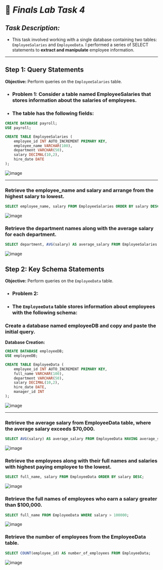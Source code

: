 # 🧩 *Finals Lab Task 4*
## *Task Description:*
- This task involved working with a single database containing two tables: `EmployeeSalaries` and `EmployeeData`. I performed a series of SELECT statements to **extract and manipulate** employee information.

---

## Step 1: Query Statements
**Objective:** Perform queries on the `EmployeeSalaries` table.
- ### Problem 1: Consider a table named EmployeeSalaries that stores information about the salaries of employees.
- ### The table has the following fields:
```sql
CREATE DATABASE payroll;
USE payroll;

CREATE TABLE EmployeeSalaries (
    employee_id INT AUTO_INCREMENT PRIMARY KEY,
    employee_name VARCHAR(100),
    department VARCHAR(50),
    salary DECIMAL(10,2),
    hire_date DATE
);
```
![image](https://github.com/user-attachments/assets/abcfda96-0bd8-45b6-848a-3cee5b83d0d6)

---

### Retrieve the employee_name and salary and arrange from the highest salary to lowest.
```sql
SELECT employee_name, salary FROM EmployeeSalaries ORDER BY salary DESC;
```
![image](https://github.com/user-attachments/assets/c2f9f9da-1d2e-4c4b-a636-ee826de58774)
### Retrieve the department names along with the average salary for each department.
```sql
SELECT department, AVG(salary) AS average_salary FROM EmployeeSalaries GROUP BY department;
```
![image](https://github.com/user-attachments/assets/1a6e739c-1008-488b-933b-31ad1b14d4b4)

## Step 2: Key Schema Statements
**Objective:** Perform queries on the `EmployeeData` table.
- ### Problem 2:
- ### The `EmployeeData` table stores information about employees with the following schema:
### Create a database named employeeDB and copy and paste the initial query.
**Database Creation:**
```sql
CREATE DATABASE employeeDB;
USE employeeDB;

CREATE TABLE EmployeeData (
    employee_id INT AUTO_INCREMENT PRIMARY KEY,
    full_name VARCHAR(100),
    department VARCHAR(50),
    salary DECIMAL(10,2),
    hire_date DATE,
    manager_id INT
);
```
![image](https://github.com/user-attachments/assets/9e4211c3-0f9c-4b1e-a22b-07733625f349)

---

### Retrieve the average salary from EmployeeData table, where the average salary exceeds $70,000.
```sql
SELECT AVG(salary) AS average_salary FROM EmployeeData HAVING average_salary > 70000;
```
![image](https://github.com/user-attachments/assets/61147522-d7f1-4f8a-9f44-aece0700f122)
### Retrieve the employees along with their full names and salaries with highest paying employee to the lowest.
```sql
SELECT full_name, salary FROM EmployeeData ORDER BY salary DESC;
```
![image](https://github.com/user-attachments/assets/3c87ab2e-80e3-4e4c-b50f-e9cd6578e20d)
### Retrieve the full names of employees who earn a salary greater than $100,000.
```sql
SELECT full_name FROM EmployeeData WHERE salary > 100000;
```
![image](https://github.com/user-attachments/assets/a486e92f-0535-49d4-a236-105561f5b59a)
### Retrieve the number of employees from the EmployeeData table.
```sql
SELECT COUNT(employee_id) AS number_of_employees FROM EmployeeData;
```
![image](https://github.com/user-attachments/assets/199d36e9-4a2e-438f-8acc-4e74e4f8e07b)
